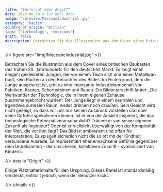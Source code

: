 ```yaml
---
title: "Ehrfurcht oder Angst?"
date: 2025-06-08 # ISO 8601 date
image: "/preview/MeccanoIndustrial.jpg"
category: "Racism"
country_of_origin: "Britain"
tags: ["technology", "emotions"]
draft: false
description: Betrachten Sie die Illustration aus dem Cover eines britischen Baukasten...
---
```




{{< figure src="/img/MeccanoIndustrial.jpg" >}}

Betrachten Sie die Illustration aus dem Cover eines britischen Baukasten des frühen 20. Jahrhunderts für den deutschen Markt. Es zeigt einen elegant gekleideten Jungen, der vor einem Tisch sitzt und einen Metallkran baut, sein Rücken an den Betrachter des Bildes. Im Hintergrund, dem der Junge ausgesetzt ist, gibt es eine imposante Industrielandschaft von Fabriken, Kranen, Schornsteinen und Rauch. Die Bildunterschrift lautet: „Die Weltwunder der Technologie, die in Ihrem eigenen Zuhause zusammengebracht wurden“. Der Junge liegt in einem neutralen und irgendwie surrealen Raum, weder drinnen noch draußen. Sein Gesicht wird nicht gezeigt, so dass wir uns nur seinen Ausdruck vorstellen und über seine Gefühle spekulieren können. Ist er von der Ansicht inspiriert, die das technologische Potenzial veranschaulicht? Träume er von seiner eigenen Zukunft als Ingenieur? Oder ist er vielleicht überwältigt von der Komplexität der Welt, die vor ihm liegt? Das Bild ist ambivalent und offen für Interpretation; Es spiegelt sicherlich nicht die so oft mit der Kindheit verbundene Ausrede. Es repräsentiert eher erwachsene Gefühle gegenüber dem Unbekannten - der unsicheren, kollektiven Zukunft - symbolisiert von Kindern.

{{< details "Origin" >}}

Einige Platzhalterinhalte für den Ursprung. Dieses Panel ist standardmäßig versteckt, enthüllt jedoch, wenn der Benutzer klickt.

{{< /details >}}

